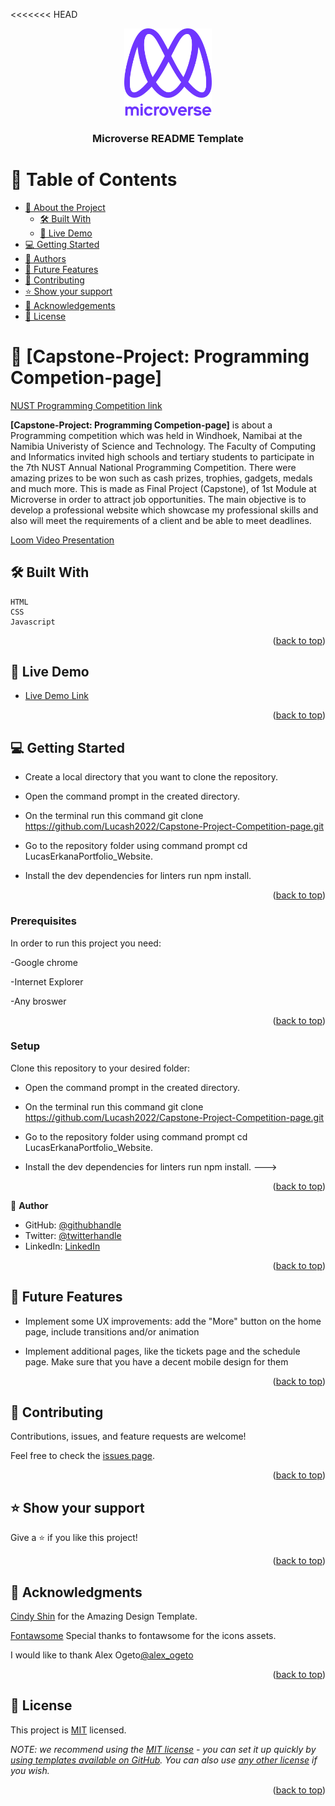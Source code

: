 <a name="readme-top"></a>

<<<<<<< HEAD
<!--
HOW TO USE:
This is an example of how you may give instructions on setting up your project locally.

Modify this file to match your project and remove sections that don't apply.
=======

## Capstone-Project: Programming Competion-page

This project is about a Programming competition which was held in Windhoek, Namibai at the Namibia Univeristy of Science and Technology.
The Faculty of Computing and Informatics invited high schools and tertiary students to participate in the 7th NUST Annual National Programming Competition.
There were amazing prizes to be won such as cash prizes, trophies, gadgets, medals and much more.
This is made as Final Project (Capstone), of 1st Module at Microverse in order to attract job opportunities.
The main objective is to develop a professional website which showcase my professional skills and also will meet the requirements of a client and be able to meet deadlines.


[Loom Video Presentation](https://www.loom.com/share/d944d03df6ae4517b6de41aefbb00da7)
>>>>>>> efb449574a89f51f74a8b2fc2fbc8a9489b5f399

REQUIRED SECTIONS:
- Table of Contents
- About the Project
  - Built With
  - Live Demo
- Getting Started
- Authors
- Future Features
- Contributing
- Show your support
- Acknowledgements
- License

After you're finished please remove all the comments and instructions!
-->

<div align="center">

  <img src="murple_logo.png" alt="logo" width="140"  height="auto" />
  <br/>

  <h3><b>Microverse README Template</b></h3>

</div>

<!-- TABLE OF CONTENTS -->

# 📗 Table of Contents

- [📖 About the Project](#about-project)
  - [🛠 Built With](#built-with)
  - [🚀 Live Demo](#live-demo)
- [💻 Getting Started](#getting-started)
- [👥 Authors](#authors)
- [🔭 Future Features](#future-features)
- [🤝 Contributing](#contributing)
- [⭐️ Show your support](#support)
- [🙏 Acknowledgements](#acknowledgements)
- [📝 License](#license)

<!-- PROJECT DESCRIPTION -->

# 📖 [Capstone-Project: Programming Competion-page] <a name="about-project"></a>

 [NUST Programming Competition link](https://lucash2022.github.io/Capstone-Project-Competition-page/)

**[Capstone-Project: Programming Competion-page]** is about a Programming competition which was held in Windhoek, Namibai at the Namibia Univeristy of Science and Technology.
The Faculty of Computing and Informatics invited high schools and tertiary students to participate in the 7th NUST Annual National Programming Competition.
There were amazing prizes to be won such as cash prizes, trophies, gadgets, medals and much more.
This is made as Final Project (Capstone), of 1st Module at Microverse in order to attract job opportunities.
The main objective is to develop a professional website which showcase my professional skills and also will meet the requirements of a client and be able to meet deadlines.

[Loom Video Presentation](https://www.loom.com/share/d944d03df6ae4517b6de41aefbb00da7)

## 🛠 Built With <a name="built-with"></a>
    HTML
    CSS
    Javascript


<p align="right">(<a href="#readme-top">back to top</a>)</p>

<!-- LIVE DEMO -->

## 🚀 Live Demo <a name="live-demo"></a>

- [Live Demo Link](https://lucash2022.github.io/Capstone-Project-Competition-page/)

<p align="right">(<a href="#readme-top">back to top</a>)</p>


<!-- GETTING STARTED -->

## 💻 Getting Started <a name="getting-started"></a>

- Create a local directory that you want to clone the repository.

- Open the command prompt in the created directory.

- On the terminal run this command git clone https://github.com/Lucash2022/Capstone-Project-Competition-page.git

- Go to the repository folder using command prompt cd LucasErkanaPortfolio_Website.

- Install the dev dependencies for linters run npm install.

<p align="right">(<a href="#readme-top">back to top</a>)</p>

### Prerequisites

In order to run this project you need:

-Google chrome

-Internet Explorer

-Any broswer


<p align="right">(<a href="#readme-top">back to top</a>)</p>

### Setup

Clone this repository to your desired folder:

- Open the command prompt in the created directory.

- On the terminal run this command git clone https://github.com/Lucash2022/Capstone-Project-Competition-page.git

- Go to the repository folder using command prompt cd LucasErkanaPortfolio_Website.

- Install the dev dependencies for linters run npm install.
--->


<p align="right">(<a href="#readme-top">back to top</a>)</p>

<!-- Author -->

👤 **Author**

- GitHub: [@githubhandle](https://github.com/Lucash2022)
- Twitter: [@twitterhandle](https://twitter.com/@Lucas_David_22)
- LinkedIn: [LinkedIn](https://www.linkedin.com/in/lucas-erkana-b30a0b3b/)


<p align="right">(<a href="#readme-top">back to top</a>)</p>

<!-- FUTURE FEATURES -->

## 🔭 Future Features <a name="future-features"></a>

- Implement some UX improvements: add the "More" button on the home page, include transitions and/or animation

- Implement additional pages, like the tickets page and the schedule page. Make sure that you have a decent mobile design for them

<p align="right">(<a href="#readme-top">back to top</a>)</p>

<!-- CONTRIBUTING -->

## 🤝 Contributing <a name="contributing"></a>

Contributions, issues, and feature requests are welcome!

Feel free to check the [issues page](https://github.com/Lucash2022/Capstone-Project-Competition-page/issues/2).

<p align="right">(<a href="#readme-top">back to top</a>)</p>

<!-- SUPPORT -->

## ⭐️ Show your support <a name="support"></a>

Give a ⭐️ if you like this project!

<p align="right">(<a href="#readme-top">back to top</a>)</p>

<!-- ACKNOWLEDGEMENTS -->

## 🙏 Acknowledgments <a name="acknowledgements"></a>

[Cindy Shin](https://www.behance.net/gallery/29845175/CC-Global-Summit-2015) for the Amazing Design Template.

[Fontawsome](https://fontawesome.com/) Special thanks to fontawsome for the icons assets.

I would like to thank Alex Ogeto[@alex_ogeto](https://github.com/Osoro254Alex)


<p align="right">(<a href="#readme-top">back to top</a>)</p>



<!-- LICENSE -->

## 📝 License <a name="license"></a>

This project is [MIT](./LICENSE) licensed.

_NOTE: we recommend using the [MIT license](https://choosealicense.com/licenses/mit/) - you can set it up quickly by [using templates available on GitHub](https://docs.github.com/en/communities/setting-up-your-project-for-healthy-contributions/adding-a-license-to-a-repository). You can also use [any other license](https://choosealicense.com/licenses/) if you wish._

<p align="right">(<a href="#readme-top">back to top</a>)</p>
